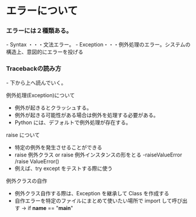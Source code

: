 <h1> エラーについて</h1>

  <h3>エラーには２種類ある。</h3>
  - Syntax ・・・文法エラー。
  - Exception・・・例外処理のエラー。システムの構造上、意図的にエラーを投げる

  <h3>Tracebackの読み方</h3>
  - 下から上へ読んでいく。

例外処理(Exception)について

-   例外が起きるとクラッシュする。
-   例外が起きる可能性がある場合は例外を処理する必要がある。
-   Python には、デフォルトで例外処理が存在する。

raise について

-   特定の例外を発生させることができる
-   raise 例外クラス or raise 例外インスタンスの形をとる
    -raiseValueError /raise ValueError()
-   例えば、try except をテストする際に使う

例外クラスの自作

-   例外クラス自作する際は、Exception を継承して Class を作成する
-   自作エラーを特定のファイルにまとめて使いたい場所で import して呼び出す → if **name** == "**main**"
